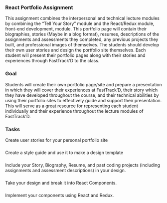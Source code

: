 ### React Portfolio Assignment ###

This assignment combines the interpersonal and technical lecture modules by combining the “Tell Your Story” module and the React/Redux module, front-end development, module. This portfolio page will contain their biographies, stories (Maybe in a blog format), resumes, descriptions of the assignments and assessments they completed, any previous projects they built, and professional images of themselves. The students should develop their own user stories and design the portfolio site themselves. Each student will present their portfolio pages along with their stories and experiences through FastTrack’D to the class.

### Goal ###
Students will create their own portfolio page/site and prepare a presentation in which they will cover their experiences at FastTrack’D, their story which they have developed throughout the course, and their technical abilities by using their portfolio sites to effectively guide and support their presentation. This will serve as a great resource for representing each student individually and their experience throughout the lecture modules of FastTrack’D.

### Tasks ###
Create user stories for your personal portfolio site
###
Create a style guide and use it to make a design template
###
Include your Story, Biography, Resume, and past coding projects (including assignments and assessment descriptions) in your design.
###
Take your design and break it into React Components.
###
Implement your components using React and Redux.
